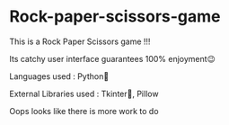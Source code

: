 # Rock-paper-scissors-game

This is a Rock Paper Scissors game !!!

Its catchy user interface guarantees 100% enjoyment😉

Languages used :
Python🐍

External Libraries used :
Tkinter📑, Pillow

Oops looks like there is more work to do 




